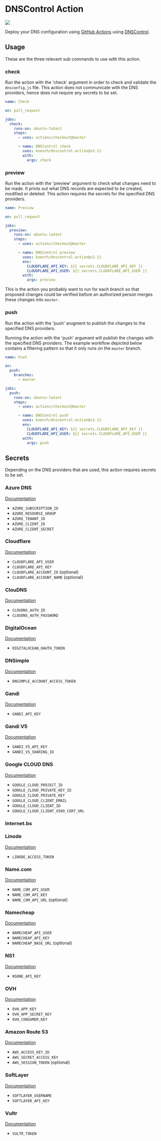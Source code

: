 # DNSControl Action

![](https://github.com/koenrh/dnscontrol-action/workflows/build/badge.svg)

Deploy your DNS configuration using [GitHub Actions](https://github.com/actions)
using [DNSControl](https://github.com/StackExchange/dnscontrol/).

## Usage

These are the three relevant sub commands to use with this action.

### check

Run the action with the 'check' argument in order to check and validate the `dnsconfig.js`
file. This action does not communicate with the DNS providers, hence does not require
any secrets to be set.

```yaml
name: Check

on: pull_request

jobs:
  check:
    runs-on: ubuntu-latest
    steps:
      - uses: actions/checkout@master

      - name: DNSControl check
        uses: koenrh/dnscontrol-action@v2.11
        with:
          args: check
```

### preview

Run the action with the 'preview' argument to check what changes need to be made.
It prints out what DNS records are expected to be created, modified or deleted.
This action requires the secrets for the specified DNS providers.

```yaml
name: Preview

on: pull_request

jobs:
  preview:
    runs-on: ubuntu-latest
    steps:
      - uses: actions/checkout@master

      - name: DNSControl preview
        uses: koenrh/dnscontrol-action@v2.11
        env:
          CLOUDFLARE_API_KEY: ${{ secrets.CLOUDFLARE_API_KEY }}
          CLOUDFLARE_API_USER: ${{ secrets.CLOUDFLARE_API_USER }}
        with:
          args: preview
```

This is the action you probably want to run for each branch so that proposed changes
could be verified before an authorized person merges these changes into `master`.

### push

Run the action with the 'push' arugment to publish the changes to the specified
DNS providers.

Running the action with the 'push' argument will publish the changes with the
specified DNS providers. The example workflow depicted below contains a filtering
pattern so that it only runs on the `master` branch.

```yaml
name: Push

on:
  push:
    branches:
      - master

jobs:
  push:
    runs-on: ubuntu-latest
    steps:
      - uses: actions/checkout@master

      - name: DNSControl push
        uses: koenrh/dnscontrol-action@v2.11
        env:
          CLOUDFLARE_API_KEY: ${{ secrets.CLOUDFLARE_API_KEY }}
          CLOUDFLARE_API_USER: ${{ secrets.CLOUDFLARE_API_USER }}
        with:
          args: push
```

## Secrets

Depending on the DNS providers that are used, this action requires secrets to be
set.

### Azure DNS

[Documentation](https://stackexchange.github.io/dnscontrol/providers/azuredns)

- `AZURE_SUBSCRIPTION_ID`
- `AZURE_RESOURCE_GROUP`
- `AZURE_TENANT_ID`
- `AZURE_CLIENT_ID`
- `AZURE_CLIENT_SECRET`

### Cloudflare

[Documentation](https://stackexchange.github.io/dnscontrol/providers/cloudflare)

- `CLOUDFLARE_API_USER`
- `CLOUDFLARE_API_KEY`
- `CLOUDFLARE_ACCOUNT_ID` (optional)
- `CLOUDFLARE_ACCOUNT_NAME` (optional)

### ClouDNS

[Documentation](https://stackexchange.github.io/dnscontrol/providers/cloudns)

- `CLOUDNS_AUTH_ID`
- `CLOUDNS_AUTH_PASSWORD`

### DigitalOcean

[Documentation](https://stackexchange.github.io/dnscontrol/providers/digitalocean)

- `DIGITALOCEAN_OAUTH_TOKEN`

### DNSimple

[Documentation](https://stackexchange.github.io/dnscontrol/providers/dnsimple)

- `DNSIMPLE_ACCOUNT_ACCESS_TOKEN`

### Gandi

[Documentation](https://stackexchange.github.io/dnscontrol/providers/gandi)

- `GANDI_API_KEY`

### Gandi V5

[Documentation](https://stackexchange.github.io/dnscontrol/providers/gandi_v5)

- `GANDI_V5_API_KEY`
- `GANDI_V5_SHARING_ID`

### Google CLOUD DNS

[Documentation](https://stackexchange.github.io/dnscontrol/providers/gcloud)

- `GOOGLE_CLOUD_PROJECT_ID`
- `GOOGLE_CLOUD_PRIVATE_KEY_ID`
- `GOOGLE_CLOUD_PRIVATE_KEY`
- `GOOGLE_CLOUD_CLIENT_EMAIL`
- `GOOGLE_CLOUD_CLIENT_ID`
- `GOOGLE_CLOUD_CLIENT_X509_CERT_URL`

### Internet.bs



### Linode

[Documentation](https://stackexchange.github.io/dnscontrol/providers/linode)

- `LINODE_ACCESS_TOKEN`

### Name.com

[Documentation](https://stackexchange.github.io/dnscontrol/providers/name.com)

- `NAME_COM_API_USER`
- `NAME_COM_API_KEY`
- `NAME_COM_API_URL` (optional)

### Namecheap

[Documentation](https://stackexchange.github.io/dnscontrol/providers/namecheap)

- `NAMECHEAP_API_USER`
- `NAMECHEAP_API_KEY`
- `NAMECHEAP_BASE_URL` (optional)

### NS1

[Documentation](https://stackexchange.github.io/dnscontrol/providers/ns1)

- `NSONE_API_KEY`

### OVH

[Documentation](https://stackexchange.github.io/dnscontrol/providers/ovh)

- `OVH_APP_KEY`
- `OVH_APP_SECRET_KEY`
- `OVH_CONSUMER_KEY`

### Amazon Route 53

[Documentation](https://stackexchange.github.io/dnscontrol/providers/route53)

- `AWS_ACCESS_KEY_ID`
- `AWS_SECRET_ACCESS_KEY`
- `AWS_SESSION_TOKEN` (optional)

### SoftLayer

[Documentation](https://stackexchange.github.io/dnscontrol/providers/softlayer)

- `SOFTLAYER_USERNAME`
- `SOFTLAYER_API_KEY`

### Vultr

[Documentation](https://stackexchange.github.io/dnscontrol/providers/vultr)

- `VULTR_TOKEN`
